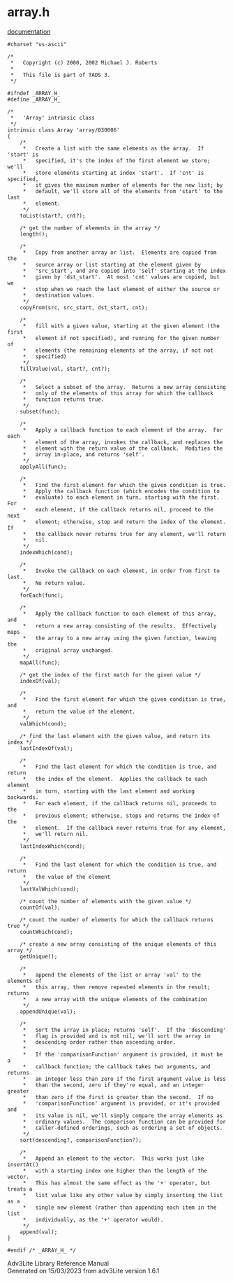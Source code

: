 # array.h

[documentation](../file/array.h.html)

    #charset "us-ascii"

    /* 
     *   Copyright (c) 2000, 2002 Michael J. Roberts
     *   
     *   This file is part of TADS 3.  
     */

    #ifndef _ARRAY_H_
    #define _ARRAY_H_

    /*
     *   'Array' intrinsic class
     */
    intrinsic class Array 'array/030006'
    {
        /* 
         *   Create a list with the same elements as the array.  If 'start' is
         *   specified, it's the index of the first element we store; we'll
         *   store elements starting at index 'start'.  If 'cnt' is specified,
         *   it gives the maximum number of elements for the new list; by
         *   default, we'll store all of the elements from 'start' to the last
         *   element.  
         */
        toList(start?, cnt?);

        /* get the number of elements in the array */
        length();

        /* 
         *   Copy from another array or list.  Elements are copied from the
         *   source array or list starting at the element given by
         *   'src_start', and are copied into 'self' starting at the index
         *   given by 'dst_start'.  At most 'cnt' values are copied, but we
         *   stop when we reach the last element of either the source or
         *   destination values.  
         */
        copyFrom(src, src_start, dst_start, cnt);

        /* 
         *   fill with a given value, starting at the given element (the first
         *   element if not specified), and running for the given number of
         *   elements (the remaining elements of the array, if not not
         *   specified) 
         */
        fillValue(val, start?, cnt?);

        /*
         *   Select a subset of the array.  Returns a new array consisting
         *   only of the elements of this array for which the callback
         *   function returns true.  
         */
        subset(func);

        /*
         *   Apply a callback function to each element of the array.  For each
         *   element of the array, invokes the callback, and replaces the
         *   element with the return value of the callback.  Modifies the
         *   array in-place, and returns 'self'. 
         */
        applyAll(func);

        /* 
         *   Find the first element for which the given condition is true.
         *   Apply the callback function (which encodes the condition to
         *   evaluate) to each element in turn, starting with the first.  For
         *   each element, if the callback returns nil, proceed to the next
         *   element; otherwise, stop and return the index of the element.  If
         *   the callback never returns true for any element, we'll return
         *   nil.  
         */
        indexWhich(cond);

        /* 
         *   Invoke the callback on each element, in order from first to last.
         *   No return value.  
         */
        forEach(func);

        /*
         *   Apply the callback function to each element of this array, and
         *   return a new array consisting of the results.  Effectively maps
         *   the array to a new array using the given function, leaving the
         *   original array unchanged.  
         */
        mapAll(func);

        /* get the index of the first match for the given value */
        indexOf(val);

        /* 
         *   Find the first element for which the given condition is true, and
         *   return the value of the element.  
         */
        valWhich(cond);

        /* find the last element with the given value, and return its index */
        lastIndexOf(val);

        /* 
         *   Find the last element for which the condition is true, and return
         *   the index of the element.  Applies the callback to each element
         *   in turn, starting with the last element and working backwards.
         *   For each element, if the callback returns nil, proceeds to the
         *   previous element; otherwise, stops and returns the index of the
         *   element.  If the callback never returns true for any element,
         *   we'll return nil.  
         */
        lastIndexWhich(cond);

        /* 
         *   Find the last element for which the condition is true, and return
         *   the value of the element 
         */
        lastValWhich(cond);

        /* count the number of elements with the given value */
        countOf(val);

        /* count the number of elements for which the callback returns true */
        countWhich(cond);

        /* create a new array consisting of the unique elements of this array */
        getUnique();

        /*
         *   append the elements of the list or array 'val' to the elements of
         *   this array, then remove repeated elements in the result; returns
         *   a new array with the unique elements of the combination 
         */
        appendUnique(val);

        /* 
         *   Sort the array in place; returns 'self'.  If the 'descending'
         *   flag is provided and is not nil, we'll sort the array in
         *   descending order rather than ascending order.
         *   
         *   If the 'comparisonFunction' argument is provided, it must be a
         *   callback function; the callback takes two arguments, and returns
         *   an integer less than zero if the first argument value is less
         *   than the second, zero if they're equal, and an integer greater
         *   than zero if the first is greater than the second.  If no
         *   'comparisonFunction' argument is provided, or it's provided and
         *   its value is nil, we'll simply compare the array elements as
         *   ordinary values.  The comparison function can be provided for
         *   caller-defined orderings, such as ordering a set of objects.  
         */
        sort(descending?, comparisonFunction?);

        /* 
         *   Append an element to the vector.  This works just like insertAt()
         *   with a starting index one higher than the length of the vector.
         *   This has almost the same effect as the '+' operator, but treats a
         *   list value like any other value by simply inserting the list as a
         *   single new element (rather than appending each item in the list
         *   individually, as the '+' operator would).  
         */
        append(val);
    }

    #endif /* _ARRAY_H_ */

<div class="ftr">

Adv3Lite Library Reference Manual  
Generated on 15/03/2023 from adv3Lite version 1.6.1

</div>
